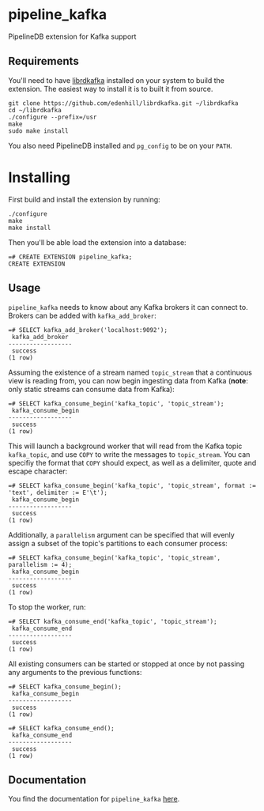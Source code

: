 # pipeline_kafka

PipelineDB extension for Kafka support

## Requirements

You'll need to have [librdkafka](https://github.com/edenhill/librdkafka) installed on your system to build the extension. The easiest way to install it is to built it from source.

```
git clone https://github.com/edenhill/librdkafka.git ~/librdkafka
cd ~/librdkafka
./configure --prefix=/usr
make
sudo make install
```

You also need PipelineDB installed and `pg_config` to be on your `PATH`.

# Installing

First build and install the extension by running:

```
./configure
make
make install
```

Then you'll be able load the extension into a database:

```
=# CREATE EXTENSION pipeline_kafka;
CREATE EXTENSION
```

## Usage

`pipeline_kafka` needs to know about any Kafka brokers it can connect to. Brokers can be added with `kafka_add_broker`:

```
=# SELECT kafka_add_broker('localhost:9092');
 kafka_add_broker
------------------
 success
(1 row)
```

Assuming the existence of a stream named `topic_stream` that a continuous view is reading from, you can now begin ingesting data from Kafka (**note**: only static streams can consume data from Kafka):

```
=# SELECT kafka_consume_begin('kafka_topic', 'topic_stream');
 kafka_consume_begin
------------------
 success
(1 row)
```

This will launch a background worker that will read from the Kafka topic `kafka_topic`, and use `COPY` to write the messages to `topic_stream`. You can specifiy the format that `COPY` should expect, as well as a delimiter, quote and escape character:

```
=# SELECT kafka_consume_begin('kafka_topic', 'topic_stream', format := 'text', delimiter := E'\t');
 kafka_consume_begin
------------------
 success
(1 row)
```

Additionally, a `parallelism` argument can be specified that will evenly assign a subset of the topic's partitions to each consumer process:

```
=# SELECT kafka_consume_begin('kafka_topic', 'topic_stream', parallelism := 4);
 kafka_consume_begin
------------------
 success
(1 row)
```


To stop the worker, run:

```
=# SELECT kafka_consume_end('kafka_topic', 'topic_stream');
 kafka_consume_end
------------------
 success
(1 row)
```

All existing consumers can be started or stopped at once by not passing any arguments to the previous functions:

```
=# SELECT kafka_consume_begin();
 kafka_consume_begin
------------------
 success
(1 row)

=# SELECT kafka_consume_end();
 kafka_consume_end
------------------
 success
(1 row)
```

## Documentation

You find the documentation for `pipeline_kafka` [here](http://docs.pipelinedb.com/integrations.html#kafka).
